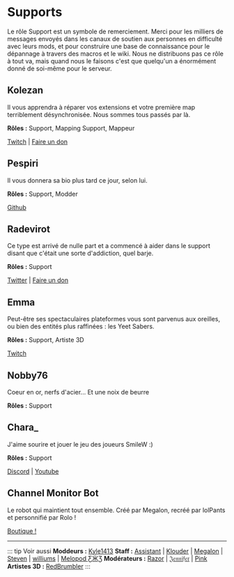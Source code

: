 # Supports
Le rôle Support est un symbole de remerciement. Merci pour les milliers de messages envoyés dans les canaux de soutien aux personnes en difficulté avec leurs mods, et pour construire une base de connaissance pour le dépannage à travers des macros et le wiki. Nous ne distribuons pas ce rôle à tout va, mais quand nous le faisons c'est que quelqu'un a énormément donné de soi-même pour le serveur.


## Kolezan
Il vous apprendra à réparer vos extensions et votre première map terriblement désynchronisée. Nous sommes tous passés par là.

**Rôles :** Support, Mapping Support, Mappeur

[Twitch](https://www.twitch.tv/kolezan) | [Faire un don](https://paypal.me/kolezan)

## Pespiri
Il vous donnera sa bio plus tard ce jour, selon lui.

**Rôles :** Support, Modder

[Github](https://github.com/pespiri)

## Radevirot
Ce type est arrivé de nulle part et a commencé à aider dans le support disant que c'était une sorte d'addiction, quel barje.

**Rôles :** Support

[Twitter](https://twitter.com/Radevirot) | [Faire un don](paypal.me/Radevirot)

## Emma
Peut-être ses spectaculaires plateformes vous sont parvenus aux oreilles, ou bien des entités plus raffinées : les Yeet Sabers.

**Rôles :** Support, Artiste 3D

[Twitch](https://www.twitch.tv/therealkleinba)

## Nobby76
Coeur en or, nerfs d'acier... Et une noix de beurre

**Rôles :** Support

## Chara_
J'aime sourire et jouer le jeu des joueurs SmileW :)

**Rôles :** Support

[Discord](https://discord.gg/NXnPYEh) | [Youtube](https://www.youtube.com/c/CharaHere)

## Channel Monitor Bot
Le robot qui maintient tout ensemble.
Créé par Megalon, recréé par lolPants et personnifié par Rolo !

[Boutique !](https://www.redbubble.com/people/megalon-gaming/portfolio)

---

::: tip Voir aussi
**Moddeurs :** [Kyle1413](/fr/about/modders.md#kyle1413)
**Staff :** [Assistant](/fr/about/staff.md#assistant) | [Klouder](/fr/about/staff.md#klouder) | [Megalon](/fr/about/staff.md#megalon) | [Steven](/fr/about/staff.md#steven) | [williums](/fr/about/staff.md#williums) | [Melopod ƸӜƷ](/fr/about/staff.md#melopod-ƹӝʒ)
**Modérateurs :** [Razor](/fr/about/moderators.md#razor) | [𝔍𝔢𝔫𝔫𝔦𝔣𝔢𝔯](/fr/about/moderators.md#𝔍𝔢𝔫𝔫𝔦𝔣𝔢𝔯) | [Pink](/fr/about/moderators.md#pink)
**Artistes 3D :** [RedBrumbler](/fr/about/3d-artists.md#redbrumbler)
:::
